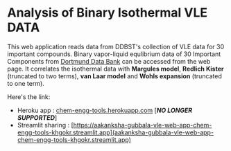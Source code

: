 
# Analysis of Binary Isothermal VLE DATA

This web application reads data from DDBST's collection of VLE data for 30 important compounds.
Binary vapor-liquid equlibrium data of 30 Important Components from [Dortmund Data Bank](http://www.ddbst.com/en/EED/VLE/VLEindex.php) can be accessed from the web page. It correlates the isothermal data with **Margules model**, **Redlich Kister** (truncated to two terms), **van Laar model** and **Wohls expansion** (truncated to one term).

Here's the link: 
* Heroku app : [chem-engg-tools.herokuapp.com](https://chem-engg-tools.herokuapp.com) [_**NO LONGER SUPPORTED**_]
* Streamlit sharing : [https://aakanksha-gubbala-vle-web-app-chem-engg-tools-khgokr.streamlit.app](aakanksha-gubbala-vle-web-app-chem-engg-tools-khgokr.streamlit.app)
